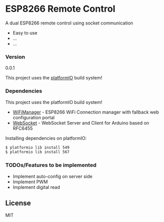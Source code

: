 # ESP8266 Remote Control
A dual ESP8266 remote control using socket communication

  - Easy to use
  - ...
  - ...

### Version
0.0.1

This project uses the [platformIO](http://platformio.org) build system!

### Dependencies

This project uses the platformIO build system!

* [WiFiManager](http://platformio.org/lib/show/567/WifiManager) - ESP8266 WiFi Connection manager with fallback web configuration portal
* [WebSocket](http://platformio.org/lib/show/549/WebSockets) - WebSocket Server and Client for Arduino based on RFC6455


Installing dependencies on platformIO:
```sh
$ platformio lib install 549
$ platformio lib install 567
```

### TODOs/Features to be implemented

 - Implement auto-config on server side
 - Implement PWM
 - Implement digital read

License
----

MIT
